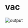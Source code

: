 # vac
![output](https://github.com/Mullaivendhan005/vac/assets/138175857/0f67aaae-0dc0-459d-b890-bdf72df02046)
